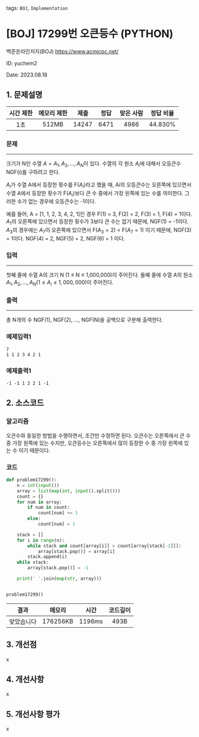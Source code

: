 tags: `BOJ`, `Implementation`
# [BOJ] 17299번 오큰등수 (PYTHON)
백준온라인저지(BOJ) https://www.acmicpc.net/

ID: yuchem2

Date: 2023.08.18
## 1. 문제설명
| 시간 제한 | 메모리 제한 | 제출  | 정답 | 맞은 사람 | 정답 비율 |
| :---: | :---: | :---: | :---: | :---: | :---: |
| 1초 | 512MB | 14247 | 6471 | 4986 | 44.830% |

### 문제
---
크기가 N인 수열 $A = A_1, A_2, ..., A_N$이 있다. 수열의 각 원소 $A_i$에 대해서 오등큰수 NGF(i)를 구하려고 한다.

$A_i$가 수열 A에서 등장한 횟수를 F($A_i$)라고 했을 때, Ai의 오등큰수는 오른쪽에 있으면서 수열 A에서 등장한 횟수가 F($A_i$)보다 큰 수 중에서 가장 왼쪽에 있는 수를 의미한다. 그러한 수가 없는 경우에 오등큰수는 -1이다.

예를 들어, A = [1, 1, 2, 3, 4, 2, 1]인 경우 F(1) = 3, F(2) = 2, F(3) = 1, F(4) = 1이다. $A_1$의 오른쪽에 있으면서 등장한 횟수가 3보다 큰 수는 없기 때문에, NGF(1) = -1이다. $A_3$의 경우에는 $A_7$이 오른쪽에 있으면서 F($A_3=2$) < F($A_7=1$) 이기 때문에, NGF(3) = 1이다. NGF(4) = 2, NGF(5) = 2, NGF(6) = 1 이다.
### 입력
---
첫째 줄에 수열 A의 크기 N (1 ≤ N ≤ 1,000,000)이 주어진다. 둘째 줄에 수열 A의 원소 $A_1, A_2, ..., A_N (1 ≤ A_i ≤ 1,000,000)$이 주어진다.
### 출력
---
총 N개의 수 NGF(1), NGF(2), ..., NGF(N)을 공백으로 구분해 출력한다.
### 예제입력1
```
7
1 1 2 3 4 2 1
```
### 예제출력1
```
-1 -1 1 2 2 1 -1
```
## 2. 소스코드

### 알고리즘
오큰수와 동일한 방법을 수행하면서, 조건만 수정하면 된다. 오큰수는 오른쪽에서 큰 수 중 가장 왼쪽에 있는 수지만, 오큰등수는 오른쪽에서 많이 등장한 수 중 가장 왼쪽에 있는 수 이기 때문이다.  


### 코드
```Python
def problem17299():
    n = int(input())
    array = list(map(int, input().split()))
    count = {}
    for num in array:
        if num in count:
            count[num] += 1
        else:
            count[num] = 1

    stack = []
    for i in range(n):
        while stack and count[array[i]] > count[array[stack[-1]]]:
            array[stack.pop()] = array[i]
        stack.append(i)
    while stack:
        array[stack.pop()] = -1

    print(' '.join(map(str, array)))


problem17299()

```

| 결과 | 메모리 | 시간 | 코드길이 |
|:---:|:-----: | :---: | :----: |
| 맞았습니다 | 176256KB | 1196ms | 493B |

## 3. 개선점
x
## 4. 개선사항
x
## 5. 개선사항 평가
x
